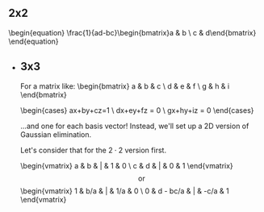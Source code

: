 ## 2x2
\begin{equation}
\frac{1}{ad-bc}\begin{bmatrix}a & b \\ c & d\end{bmatrix}
\end{equation}
- ## 3x3
  For a matrix like:
  \begin{bmatrix}
  a & b & c \\
  d & e & f \\
  g & h & i
  \end{bmatrix}
  
  \begin{cases}
  ax+by+cz=1 \\
  dx+ey+fz = 0 \\
  gx+hy+iz = 0
  \end{cases}
  
  ...and one for each basis vector! Instead, we'll set up a 2D version of Gaussian elimination.
  
  Let's consider that for the $2\cdot2$ version first.
  
  \begin{vmatrix}
  a & b & | & 1 & 0 \\
  c & d & | & 0 & 1
  \end{vmatrix}
  $$\text{or}$$
  \begin{vmatrix}
  1 & b/a & | & 1/a & 0 \\
  0 & d - bc/a & | & -c/a & 1
  \end{vmatrix}